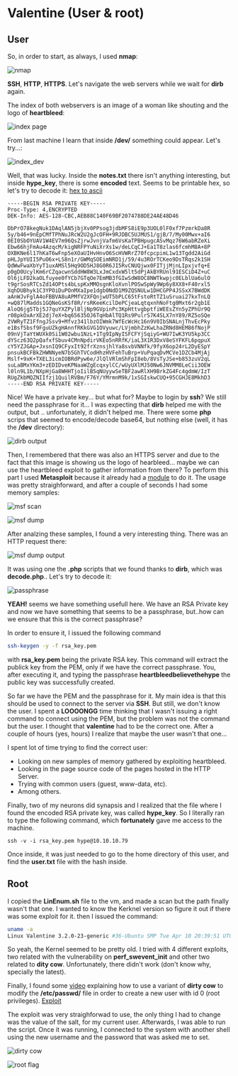 # Valentine (User & root)

## User

So, in order to start, as always, I used **nmap**:

![nmap](./images/valentine/nmap.png)

**SSH**, **HTTP**, **HTTPS**. Let's navigate the web servers while we wait for **dirb** again.

The index of both webservers is an image of a woman like shouting and the logo of **heartbleed**:

![index page](./images/valentine/webserver_index_image.png)

From last machine I learn that inside **/dev/** something could appear. Let's try...:

![index_dev](./images/valentine/index_dev.png)

Well, that was lucky. Inside the **notes.txt** there isn't anything interesting, but inside **hype_key**, there is some **encoded** text. Seems to be printable hex, so let's try to decode it: [hex to ascii](https://www.rapidtables.com/convert/number/hex-to-ascii.html)

```
-----BEGIN RSA PRIVATE KEY-----
Proc-Type: 4,ENCRYPTED
DEK-Info: AES-128-CBC,AEB88C140F69BF2074788DE24AE48D46

DbPrO78kegNuk1DAqlAN5jbjXv0PPsog3jdbMFS8iE9p3UOL0lF0xf7PzmrkDa8R
5y/b46+9nEpCMfTPhNuJRcW2U2gJcOFH+9RJDBC5UJMUS1/gjB/7/My00Mwx+aI6
0EI0SbOYUAV1W4EV7m96QsZjrwJvnjVafm6VsKaTPBHpugcASvMqz76W6abRZeXi
Ebw66hjFmAu4AzqcM/kigNRFPYuNiXrXs1w/deLCqCJ+Ea1T8zlas6fcmhM8A+8P
OXBKNe6l17hKaT6wFnp5eXOaUIHvHnvO6ScHVWRrZ70fcpcpimL1w13Tgdd2AiGd
pHLJpYUII5PuO6x+LS8n1r/GWMqSOEimNRD1j/59/4u3ROrTCKeo9DsTRqs2k1SH
QdWwFwaXbYyT1uxAMSl5Hq9OD5HJ8G0R6JI5RvCNUQjwx0FITjjMjnLIpxjvfq+E
p0gD0UcylKm6rCZqacwnSddHW8W3LxJmCxdxW5lt5dPjAkBYRUnl91ESCiD4Z+uC
Ol6jLFD2kaOLfuyee0fYCb7GTqOe7EmMB3fGIwSdW8OC8NWTkwpjc0ELblUa6ulO
t9grSosRTCsZd14OPts4bLspKxMMOsgnKloXvnlPOSwSpWy9Wp6y8XX8+F40rxl5
XqhDUBhyk1C3YPOiDuPOnMXaIpe1dgb0NdD1M9ZQSNULw1DHCGPP4JSSxX7BWdDK
aAnWJvFglA4oFBBVA8uAPMfV2XFQnjwUT5bPLC65tFstoRtTZ1uSruai27kxTnLQ
+wQ87lMadds1GQNeGsKSf8R/rsRKeeKcilDePCjeaLqtqxnhNoFtg0Mxt6r2gb1E
AloQ6jg5Tbj5J7quYXZPylBljNp9GVpinPc3KpHttvgbptfiWEEsZYn5yZPhUr9Q
r08pkOxArXE2dj7eX+bq65635OJ6TqHbAlTQ1Rs9PulrS7K4SLX7nY89/RZ5oSQe
2VWRyTZ1FfngJSsv9+Mfvz341lbzOIWmk7WfEcWcHc16n9V0IbSNALnjThvEcPky
e1BsfSbsf9FguUZkgHAnnfRKkGVG1OVyuwc/LVjmbhZzKwLhaZRNd8HEM86fNojP
09nVjTaYtWUXk0Si1W02wbu1NzL+1Tg9IpNyISFCFYjSqiyG+WU7IwK3YU5kp3CC
dYScz63Q2pQafxfSbuv4CMnNpdirVKEo5nRRfK/iaL3X1R3DxV8eSYFKFL6pqpuX
cY5YZJGAp+JxsnIQ9CFyxIt92frXznsjhlYa8svbVNNfk/9fyX6op24rL2DyESpY
pnsukBCFBkZHWNNyeN7b5GhTVCodHhzHVFehTuBrp+VuPqaqDvMCVe1DZCb4MjAj
Mslf+9xK+TXEL3icmIOBRdPyw6e/JlQlVRlmShFpI8eb/8VsTyJSe+b853zuV2qL
suLaBMxYKm3+zEDIDveKPNaaWZgEcqxylCC/wUyUXlMJ50Nw6JNVMM8LeCii3OEW
l0ln9L1b/NXpHjGa8WHHTjoIilB5qNUyywSeTBF2awRlXH9BrkZG4Fc4gdmW/IzT
RUgZkbMQZNIIfzj1QuilRVBm/F76Y/YMrmnM9k/1xSGIskwCUQ+95CGHJE8MkhD3
-----END RSA PRIVATE KEY-----

```
Nice! We have a private key... but what for? Maybe to login by **ssh**? We still need the passphrase for it... 
I was expecting that **dirb** helped me with the output, but .. unfortunately, it didn't helped me. There were some **php** scrips that seemed to encode/decode base64, but nothing else (well, it has the **/dev** directory):

![dirb output](./images/valentine/dirb.png)

Then, I remembered that there was also an HTTPS server and due to the fact that this image is showing us the logo of hearbleed... maybe we can use the heartbleed exploit to gather information from there?
To perform this part I used **Metasploit** because it already had a [module](https://www.rapid7.com/db/modules/auxiliary/scanner/ssl/openssl_heartbleed) to do it. The usage was pretty straighforward, and after a couple of seconds I had some memory samples:

![msf scan](./images/valentine/msf_scan_heartbleed.png)

![msf dump](./images/valentine/msf_dump_heartbleed.png)

After analzing these samples, I found a very interesting thing. There was an HTTP request there:

![msf dump output](./images/valentine/msf_dump_output.png)

It was using one the **.php** scripts that we found thanks to **dirb**, which was **decode.php**.. Let's try to decode it:

![passphrase](./images/valentine/passphrase.png)

**YEAH!** seems we have something usefull here. We have an RSA Private key and now we have something that seems to be a passphrase, but..how can we ensure that this is the correct passphrase?

In order to ensure it, I issued the following command

```bash
ssh-keygen -y -f rsa_key.pem
```

with **rsa_key.pem** being the private RSA key.  This command will extract the publick key from the PEM, only if we have the correct passphrase. You, after executing it, and typing the passphrase **heartbleedbelievethehype** the public key was successfully created.

So far we have the PEM and the passphrase for it. My main idea is that this should be used to connect to the server via **SSH**. But still, we don't know the user. I spent a **LOOOONGG** time thinking that I wasn't issuing a right command to connect using the PEM, but the problem was not the command but the user. I thought that **valentine** had to be the correct one. After a couple of hours (yes, hours) I realize that maybe the user wasn't that one...

I spent lot of time trying to find the correct user:

* Looking on new samples of memory gathered by exploiting heartbleed.
* Looking in the page source code of the pages hosted in the HTTP Server.
* Trying with common users (guest, www-data, etc).
* Among others.

Finally, two of my neurons did synapsis and I realized that the file where I found the encoded RSA private key, was called **hype_key**. So I literally ran to type the following command, which **fortunately** gave me access to the machine.

```
ssh -v -i rsa_key.pem hype@10.10.10.79
```

Once inside, it was just needed to go to the home directory of this user, and find the **user.txt** file with the hash inside.

## Root

I copied the **LinEnum.sh** file to the vm, and made a scan but the path finally wasn't that one.
I wanted to know the Kerknel version so figure it out if there was some exploit for it. then I issued the command:

```bash
uname -a 
Linux Valentine 3.2.0-23-generic #36-Ubuntu SMP Tue Apr 10 20:39:51 UTC 2012 x86_64 x86_64 x86_64 GNU/Linux
```

So yeah, the Kernel seemed to be pretty old. I tried with 4 different exploits, two related with the vulnerability on **perf_swevent_init** and other two related to **dity cow**. Unfortunately, there didn't work (don't know why, specially the latest).

Finally, I found some [video](https://www.youtube.com/watch?v=0BHFT8YkApI) explaining how to use a variant of **dirty cow** to modify the **/etc/passwd/** file in order to create a new user with id 0 (root privileges). [Exploit](https://raw.githubusercontent.com/FireFart/dirtycow/master/dirty.c)

The exploit was very straighforwad to use, the only thing I had to change was the value of the salt, for my current user. Afterwards, I was able to run the script. Once it was running, I connected to the system with another shell using the new username and the password that was asked me to set. 

![dirty cow](./images/valentine/dirty_cow_on_action.png)

![root flag](./images/valentine/root_flag.png)

